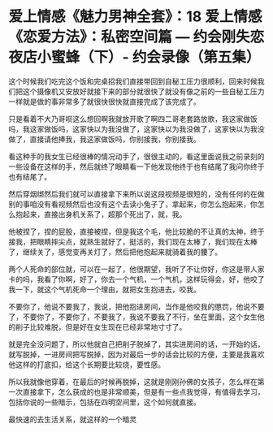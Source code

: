 # 爱上情感《魅力男神全套》：18 爱上情感《恋爱方法》：私密空间篇 — 约会刚失恋夜店小蜜蜂（下）- 约会录像（第五集）

这个时候我们吃完这个饭和完桌招我们直接带回到自秘工压力很顺利，回来时候我们把这个摄像机又安放好就接下来的部分就很快了就没有像之前的一些自秘工压力一样就是做的事非常多了就很快很快就直接完成了该完成了。

只是看着不大乃哥呗这么想回啊我就放开歌了啊四二哥老套路放歌，我这家做饭吗，我这家做饭吗，这家快以为我没做了，这家快以为我没做了，这家快以为我没做了，直接请他捧我，我这家做饭吗，你别接我，你别接我。

看这种手的我女生已经很棒的情况动手了，很很主动的，看这里面说我之前录刻的一些设备在这样的手，然后就终了眼睛看一下他发现他终于也有结尾了我问你终于也有结尾了。

然后穿烟绑然后我们就可以直接拿下来所以说这段视频是很短的，没有任何的在做别的事咱没有看视频然后也没有这个去读小兔子了，拿起来，你怎么抱起来，你怎么抱起来，直接出身机关系了，超那个死出了，就，我。

他被捏了，捏的屁股，直接被捏，但是我这个毛，他比较脆的不让真的太神，终于接我，把眼睛摔尖点，就熟生就好了，挺活的，我们现在太棒了，我们现在太棒了，继续关了，感觉变再关灯了，然后把他抱起来就骑着我的腰了。

两个人死命的部位就，可以在一起了，他很期望，我听了不让你好，你这是带人家卡的吗，我看了你啊，好了，你去一个气机，一个气机，这样玩得会，好，他咬了我一下，就这个气机死命一个理由，就把女生抱进去，咬我。

不要你了，他说不要我了，我说，把他抱进房间，当作是他咬我的懲罚，他说不要了，不要你了，不要你了，不要我了，我说不要我了不行，坐在里面，这个女生他的削子比较难脱，但是好在女生现在已经非常地寸寸了。

就是完全没问题了，所以他就自己把削子脱掉了，其实进房间的话，一开始的话，就写脱掉，一进房间把写脱掉，因为对最后一步的话会比较的方便，主要是我喜欢他这样的打底扣，给这个长期要比较烧，要性感。

所以我就像他穿着，在最后的时候再脱掉，这就是刚刚孙佛的女孩子，怎么样在第一次直接拿下，怎么获成的也是非常顺美，但是有一些点我觉得，有值得去学习，包括你说的一些暗示，包括在四明空间里，这个如何就直接。

最快速的去生活关系，就这样的一个暗灵